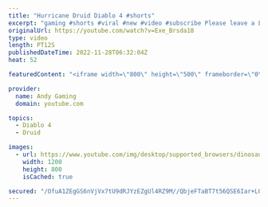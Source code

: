 ```yaml
---
title: "Hurricane Druid Diablo 4 #shorts"
excerpt: "gaming #shorts #viral #new #video #subscribe Please leave a Like & Subscribe, it helps the channel grow!"
originalUrl: https://youtube.com/watch?v=Exe_Brsda18
type: video
length: PT12S
publishedDateTime: 2022-11-28T06:32:04Z
heat: 52

featuredContent: "<iframe width=\"800\" height=\"500\" frameborder=\"0\" src=\"https://www.youtube.com/embed/Exe_Brsda18\" allow=\"accelerometer; autoplay; encrypted-media; gyroscope; picture-in-picture\" allowfullscreen></iframe>"

provider:
  name: Andy Gaming
  domain: youtube.com

topics:
  - Diablo 4
  - Druid

images:
  - url: https://www.youtube.com/img/desktop/supported_browsers/dinosaur.png
    width: 1200
    height: 800
    isCached: true

secured: "/OfuA1ZEgGS6nVjVx7tU9dRJYzEZgUl4RZ9M//QbjeFTaBT7t56QSE6Iar+L0HU5978cHJnIRctTEp83YX2LLVzKPLGH3Z0Idu6noMncnEcz2YxpST5BiQ58yhAm0uRctzFxx2o3GN7xmQYhbj2NMys1xd9ZLX/RIuRXsxE8KNcUqOq7Z05mP4cGjBJrmSviNVS8bjxBDlCMKiyIugYZQOqyUlpXL76gf+o2Im0gIANlOG600qVaZqw54VvJp4d5MPDXHbora0k4hxaMgzITB/nM408ExTS1daJfTk2Vbf6HAowuYcME50pDuqPyJDhAum3sTfuMs/PmAYqJ+dpLQmNddt5G/0wZ3B49uPsVG3A+x7h9WPSZIjQNgck5otbojVa65k7lapjIBA7wQTWRTRs8SLwPYer5yDBB86uT8Uc=;SjZUftYroh2MQBM2QXdZ5Q=="
---
```


